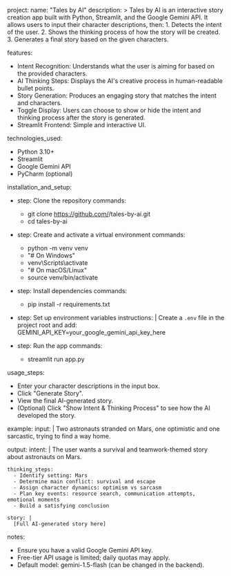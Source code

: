 project:
  name: "Tales by AI"
  description: >
    Tales by AI is an interactive story creation app built with Python, Streamlit, and the Google Gemini API.
    It allows users to input their character descriptions, then:
      1. Detects the intent of the user.
      2. Shows the thinking process of how the story will be created.
      3. Generates a final story based on the given characters.

features:
  - Intent Recognition: Understands what the user is aiming for based on the provided characters.
  - AI Thinking Steps: Displays the AI's creative process in human-readable bullet points.
  - Story Generation: Produces an engaging story that matches the intent and characters.
  - Toggle Display: Users can choose to show or hide the intent and thinking process after the story is generated.
  - Streamlit Frontend: Simple and interactive UI.

technologies_used:
  - Python 3.10+
  - Streamlit
  - Google Gemini API
  - PyCharm (optional)

installation_and_setup:
  - step: Clone the repository
    commands:
      - git clone https://github.com/<your-username>/tales-by-ai.git
      - cd tales-by-ai

  - step: Create and activate a virtual environment
    commands:
      - python -m venv venv
      - "# On Windows"
      - venv\Scripts\activate
      - "# On macOS/Linux"
      - source venv/bin/activate

  - step: Install dependencies
    commands:
      - pip install -r requirements.txt

  - step: Set up environment variables
    instructions: |
      Create a `.env` file in the project root and add:
      GEMINI_API_KEY=your_google_gemini_api_key_here

  - step: Run the app
    commands:
      - streamlit run app.py

usage_steps:
  - Enter your character descriptions in the input box.
  - Click "Generate Story".
  - View the final AI-generated story.
  - (Optional) Click "Show Intent & Thinking Process" to see how the AI developed the story.

example:
  input: |
    Two astronauts stranded on Mars, one optimistic and one sarcastic, trying to find a way home.

  output:
    intent: |
      The user wants a survival and teamwork-themed story about astronauts on Mars.

    thinking_steps:
      - Identify setting: Mars
      - Determine main conflict: survival and escape
      - Assign character dynamics: optimism vs sarcasm
      - Plan key events: resource search, communication attempts, emotional moments
      - Build a satisfying conclusion

    story: |
      [Full AI-generated story here]

notes:
  - Ensure you have a valid Google Gemini API key.
  - Free-tier API usage is limited; daily quotas may apply.
  - Default model: gemini-1.5-flash (can be changed in the backend).
